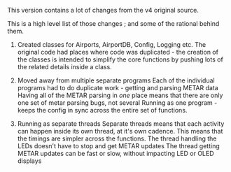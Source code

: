 
This version contains a lot of changes from the v4 original source.

This is a high level list of those changes ; and some of the rational behind them.

1. Created classes for Airports, AirportDB, Config, Logging etc.
   The original code had places where code was duplicated - the creation of the classes is intended to 
   simplify the core functions by pushing lots of the related details inside a class.

2. Moved away from multiple separate programs
   Each of the individual programs had to do duplicate work - getting and parsing METAR data
   Having all of the METAR parsing in *one* place means that there are only one set of metar parsing bugs, not several
   Running as one program - keeps the config in sync across the entire set of functions.

3. Running as separate threads
   Separate threads means that each activity can happen inside its own thread, at it's own cadence.
   This means that the timings are simpler across the functions. 
   The thread handling the LEDs doesn't have to stop and get METAR updates
   The thread getting METAR updates can be fast or slow, without impacting LED or OLED displays

